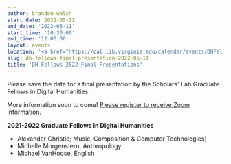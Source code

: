 ```yaml
---
author: brandon-walsh
start_date: 2022-05-11
end_date: '2022-05-11'
start_time: '10:30:00'
end_time: '12:00:00'
layout: events
location: '<a href="https://cal.lib.virginia.edu/calendar/events/DHFellows2022">Zoom event: Registration Required</a>'
slug: dh-fellows-final-presentation-2022-05-11
title: 'DH Fellows 2022 Final Presentations'
---
```


Please save the date for a final presentation by the Scholars' Lab Graduate Fellows in Digital Humanities. 

More information soon to come! <a href="https://cal.lib.virginia.edu/calendar/events/DHFellows2022">Please register to receive Zoom information</a>.

**2021-2022 Graduate Fellows in Digital Humanities**

* Alexander Christie; Music, Composition & Computer Technologies) 
* Michelle Morgenstern, Anthropology
* Michael VanHoose, English
